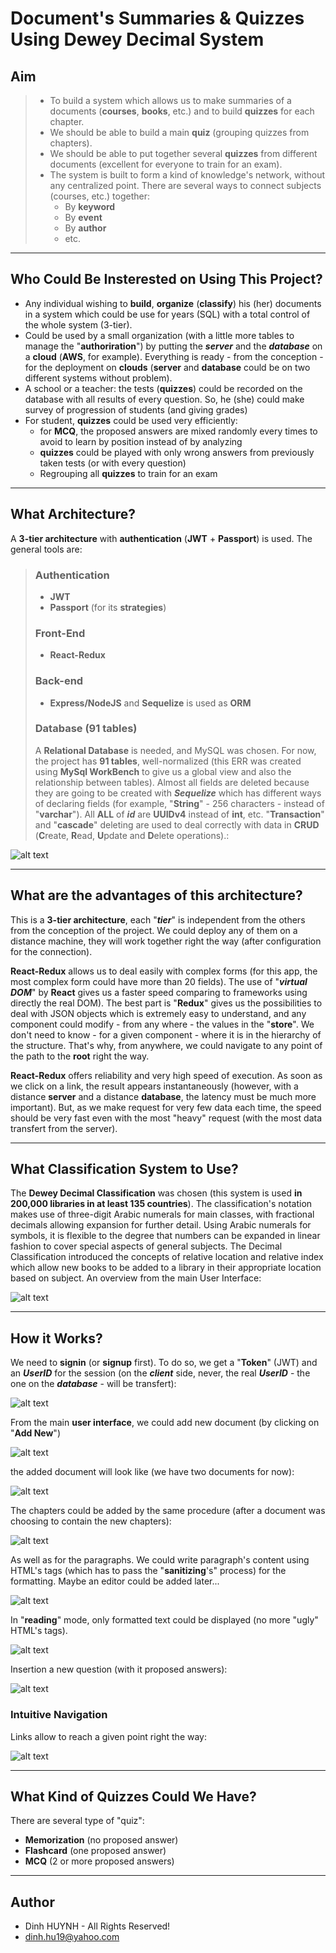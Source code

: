 # Document's Summaries & Quizzes Using Dewey Decimal System

## Aim
> * To build a system which allows us to make summaries of a documents (**courses**, **books**, etc.) and to build **quizzes** for each chapter.
> * We should be able to build a main **quiz** (grouping quizzes from chapters).
> * We should be able to put together several **quizzes** from different documents (excellent for everyone to train for an exam).
> * The system is built to form a kind of knowledge's network, without any centralized point. There are several ways to connect subjects (courses, etc.) together:
>     - By **keyword**
>     - By **event**
>     - By **author**
>     - etc. 

---

## Who Could Be Insterested on Using This Project?

* Any individual wishing to **build**, **organize** (**classify**) his (her) documents in a system which could be use for years (SQL) with a total control of the whole system (3-tier).
* Could be used by a small organization (with a little more tables to manage the "**authoriration**") by putting the ***server*** and the ***database*** on a **cloud** (**AWS**, for example). Everything is ready - from the conception - for the deployment on **clouds** (**server** and **database** could be on two different systems without problem).
* A school or a teacher: the tests (**quizzes**) could be recorded on the database with all results of every question. So, he (she) could make survey of progression of students (and giving grades)
* For student, **quizzes** could be used very efficiently: 
   - for **MCQ**, the proposed answers are mixed randomly every times to avoid to learn by position instead of by analyzing
   - **quizzes** could be played with only wrong answers from previously taken tests (or with every question)
   - Regrouping all **quizzes** to train for an exam 

---

## What Architecture?
A **3-tier architecture** with **authentication** (**JWT** + **Passport**) is used. The general tools are:

> ### Authentication
>   * **JWT**
>   * **Passport** (for its **strategies**)
>
> ### Front-End
> * **React-Redux**
>
> ### Back-end
> * **Express/NodeJS** and **Sequelize**  is used as **ORM**
>
> ### Database (91 tables)
>
> A **Relational Database** is needed, and MySQL was chosen. For now, the project has **91 tables**, well-normalized (this ERR was created using **MySql WorkBench** to give us a global view and also the relationship between tables). Almost all fields are deleted because they are going to be created with ***Sequelize*** which has different ways of declaring fields (for example, "**String**" - 256 characters - instead of "**varchar**"). All **ALL** of ***id*** are **UUIDv4** instead of **int**, etc. "**Transaction**" and "**cascade**" deleting are used to deal correctly with data in **CRUD** (**C**reate, **R**ead, **U**pdate and **D**elete operations).:


![alt text](img/01-ERR.jpg)

---

## What are the advantages of this architecture?
This is a **3-tier architecture**, each "***tier***" is independent from the others from the conception of the project. We could deploy any of them on a distance machine, they will work together right the way (after configuration for the connection).

**React-Redux** allows us to deal easily with complex forms (for this app, the most complex form could have more than 20 fields). The use of "***virtual DOM***" by **React** gives us a faster speed comparing to frameworks using directly the real DOM). The best part is "**Redux**" gives us the possibilities to deal with JSON objects which is extremely easy to understand, and any component could modify - from any where - the values in the "**store**". We don't need to know - for a given component - where it is in the hierarchy of the structure. That's why, from anywhere, we could navigate to any point of the path to the **root** right the way. 

**React-Redux** offers reliability and very high speed of execution. As soon as we click on a link, the result appears instantaneously (however, with a distance **server** and a distance **database**, the latency must be much more important). But, as we make request for very few data each time, the speed should be very fast even with the most "heavy" request (with the most data transfert from the server).

---

## What Classification System to Use?

The **Dewey Decimal Classification** was chosen (this system is used  **in 200,000 libraries in at least 135 countries**). The classification's notation makes use of three-digit Arabic numerals for main classes, with fractional decimals allowing expansion for further detail. Using Arabic numerals for symbols, it is flexible to the degree that numbers can be expanded in linear fashion to cover special aspects of general subjects. The Decimal Classification introduced the concepts of relative location and relative index which allow new books to be added to a library in their appropriate location based on subject. An overview from the main User Interface:

![alt text](img/00-MainUI.jpg)

---

## How it Works?

We need to **signin** (or **signup** first). To do so, we get a "**Token**" (JWT) and an ***UserID*** for the session (on the ***client*** side, never, the real ***UserID*** - the one on the ***database*** - will be transfert): 

![alt text](img/02-signin.jpg)

From the main **user interface**, we could add new document (by clicking on "**Add New**")

![alt text](img/01-AddDoc.jpg)

the added document will look like (we have two documents for now):

![alt text](img/02-Documents.jpg)

The chapters could be added by the same procedure (after a document was choosing to contain the new chapters):

![alt text](img/03-Chapters.jpg)

As well as for the paragraphs. We could write paragraph's content using HTML's tags (which has to pass the "**sanitizing**'s" process) for the formatting. Maybe an editor could be added later...

![alt text](img/04-AddParagraph.jpg)

In "**reading**" mode, only formatted text could be displayed (no more "ugly" HTML's tags).

![alt text](img/05-ShowParagraphs.jpg)

Insertion a new question (with it proposed answers): 

![alt text](img/06-addQuestion.jpg)

### Intuitive Navigation

Links allow to reach a given point right the way:
 
![alt text](img/07-IntuitiveNavigation.jpg)

---

## What Kind of Quizzes Could We Have?
There are several type of "quiz":
   - **Memorization** (no proposed answer)
   - **Flashcard** (one proposed answer)
   - **MCQ** (2 or more proposed answers)

---

## Author
* Dinh HUYNH - All Rights Reserved!
* dinh.hu19@yahoo.com